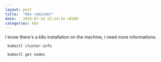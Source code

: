 ```yaml
---
layout: post
title:  "K8s reminder"
date:   2020-07-24 22:24:34 +0200
categories: k8s
---
```

 
I know there's a k8s installation on the machine, i need more informations:  
```
 kubectl cluster-info
```
```
 kubectl get nodes
```
